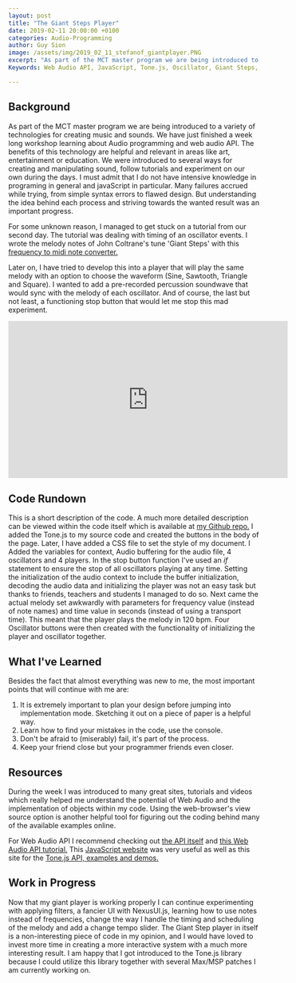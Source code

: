 ```yaml
---
layout: post
title: "The Giant Steps Player"
date: 2019-02-11 20:00:00 +0100
categories: Audio-Programming
author: Guy Sion
image: /assets/img/2019_02_11_stefanof_giantplayer.PNG
excerpt: "As part of the MCT master program we are being introduced to a variety of technologies for creating music and sounds. We have just finished a week long workshop learning about Audio programing and web audio API. The benefits of this technology are helpful and relevant in areas like art, entertainment or education. We were introduced to several ways for creating and manipulating sound, follow tutorials and experiment on our own during the days. I must admit that I do not have intensive knowledge in programing in general and javaScript in particular. Many failures accrued while trying, from simple syntax errors to flawed design. But understanding the idea behind each process and striving towards the wanted result was an important progress."
Keywords: Web Audio API, JavaScript, Tone.js, Oscillator, Giant Steps, Jazz, Melody, Timing

---
```


## Background
As part of the MCT master program we are being introduced to a variety of technologies for creating music and sounds. We have just finished a week long workshop learning about Audio programming and web audio API. The benefits of this technology are helpful and relevant in areas like art, entertainment or education. We were introduced to several ways for creating and manipulating sound, follow tutorials and experiment on our own during the days. I must admit that I do not have intensive knowledge in programing in general and javaScript in particular. Many failures accrued while trying, from simple syntax errors to flawed design. But understanding the idea behind each process and striving towards the wanted result was an important progress.

For some unknown reason, I managed to get stuck on a tutorial from our second day. The tutorial was dealing with timing of an oscillator events. I wrote the melody notes of John Coltrane's tune 'Giant Steps' with this <a href="http://pages.mtu.edu/~suits/notefreqs.html" target="_blank">frequency to midi note converter.</a>

Later on, I have tried to develop this into a player that will play the same melody with an option to choose the waveform (Sine, Sawtooth, Triangle and Square). I wanted to add a pre-recorded percussion soundwave that would sync with the melody of each oscillator. And of course, the last but not least, a functioning stop button that would let me stop this mad experiment.

<p align="center">
<iframe width="560" height="315" src="https://www.youtube.com/embed/30FTr6G53VU?controls=0" frameborder="0" allow="accelerometer; autoplay; encrypted-media; gyroscope; picture-in-picture" allowfullscreen></iframe>
</p>

## Code Rundown

This is a short description of the code. A much more detailed description can be viewed within the code itself which is available at <a href="https://github.com/guysion/Giant-Steps-Player" target="_blank">my Github repo.</a>
I added the Tone.js to my source code and created the buttons in the body of the page. Later, I have added a CSS file to set the style of my document. I Added the variables for context, Audio buffering for the audio file, 4 oscillators and 4 players. In the stop button function I've used an *if* statement to ensure the stop of all oscillators playing at any time. Setting the initialization of the audio context to include the buffer initialization, decoding the audio data and initializing the player was not an easy task but thanks to friends, teachers and students I managed to do so. Next came the actual melody set awkwardly with parameters for frequency value (instead of note names) and time value in seconds (instead of using a transport time). This meant that the player plays the melody in 120 bpm. Four Oscillator buttons were then created with the functionality of initializing the player and oscillator together.

## What I've Learned
Besides the fact that almost everything was new to me, the most important points that will continue with me are:
1. It is extremely important to plan your design before jumping into implementation mode. Sketching it out on a piece of paper is a helpful way.
2. Learn how to find your mistakes in the code, use the console.
3. Don't be afraid to (miserably) fail, it's part of the process.
4. Keep your friend close but your programmer friends even closer.

## Resources
During the week I was introduced to many great sites, tutorials and videos which really helped me understand the potential of Web Audio and the implementation of objects within my code. Using the web-browser's view source option is another helpful tool for figuring out the coding behind many of the available examples online.

For Web Audio API I recommend checking out <a href="https://developer.mozilla.org/en-US/docs/Web/API/Web_Audio_API" target="_blank">the API itself</a> and <a href="https://www.toptal.com/web/web-audio-api-tutorial" target="_blank">this Web Audio API tutorial.</a>
This <a href="https://www.w3schools.com/js/" target="_blank">JavaScript website</a> was very useful as well as this site for the <a href="https://tonejs.github.io/" target="_blank">Tone.js API, examples and demos.</a>

## Work in Progress
Now that my giant player is working properly I can continue experimenting with applying filters, a fancier UI with NexusUI.js, learning how to use notes instead of frequencies, change the way I handle the timing and scheduling of the melody and add a change tempo slider. The Giant Step player in itself is a non-interesting piece of code in my opinion, and I would have loved to invest more time in creating a more interactive system with a much more interesting result. I am happy that I got introduced to the Tone.js library because I could utilize this library together with several Max/MSP patches I am currently working on.
